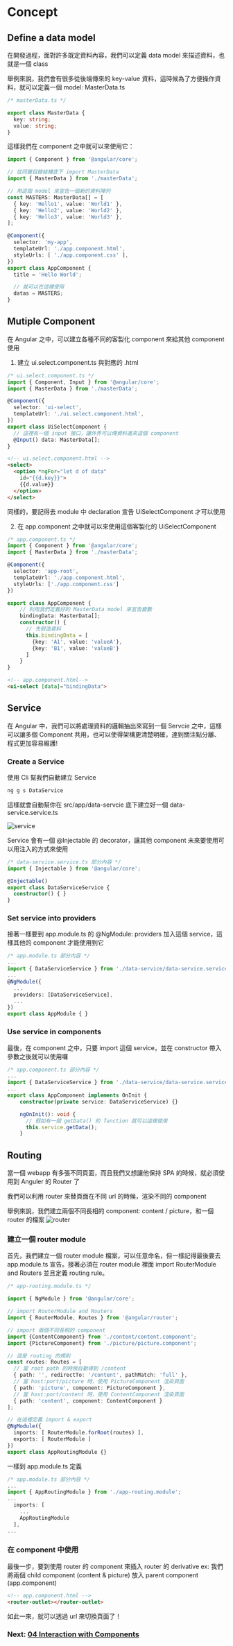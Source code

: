 # Concept


## Define a data model

在開發過程，面對許多既定資料內容，我們可以定義 data model 來描述資料，也就是一個 class

舉例來說，我們會有很多從後端傳來的 key-value 資料，這時候為了方便操作資料，就可以定義一個 model: MasterData.ts

```ts
/* masterData.ts */

export class MasterData {
  key: string;
  value: string;
}

```

這樣我們在 component 之中就可以來使用它：

```ts
import { Component } from '@angular/core';

// 從同層目錄結構底下 import MasterData
import { MasterData } from './masterData';

// 用這個 model 來宣告一個新的資料陣列
const MASTERS: MasterData[] = [
  { key: 'Hello1', value: 'World1' },
  { key: 'Hello2', value: 'World2' },
  { key: 'Hello3', value: 'World3' },
];

@Component({
  selector: 'my-app',
  templateUrl: './app.component.html',
  styleUrls: [ './app.component.css' ],
})
export class AppComponent {
  title = 'Hello World';

  // 就可以在這裡使用
  datas = MASTERS;
}

```


## Mutiple Component

在 Angular 之中，可以建立各種不同的客製化 component 來給其他 component 使用

1. 建立 ui.select.component.ts 與對應的 .html

```ts
/* ui.select.component.ts */
import { Component, Input } from '@angular/core';
import { MasterData } from './masterData';

@Component({
  selector: 'ui-select',
  templateUrl: './ui.select.component.html',
})
export class UiSelectComponent {
  // 這裡有一個 input 接口，讓外界可以傳資料進來這個 component
  @Input() data: MasterData[];
}
```

```html
<!-- ui.select.component.html -->
<select>
  <option *ngFor="let d of data"
    id="{{d.key}}">
    {{d.value}}
  </option>
</select>

```

同樣的，要記得去 module 中 declaration 宣告 UiSelectComponent 才可以使用

2. 在 app.component 之中就可以來使用這個客製化的 UiSelectComponent

```ts
/* app.component.ts */
import { Component } from '@angular/core';
import { MasterData } from './masterData';

@Component({
  selector: 'app-root',
  templateUrl: './app.component.html',
  styleUrls: ['./app.component.css']
})

export class AppComponent {
    // 利用我們定義好的 MasterData model 來宣告變數
    bindingData: MasterData[];
    constructor() {
      // 先假造資料
      this.bindingData = [
        {key: 'A1', value: 'valueA'},
        {key: 'B1', value: 'valueB'}
      ]
    }
}
```

```html
<!-- app.component.html-->
<ui-select [data]="bindingData">
```




## Service

在 Angular 中，我們可以將處理資料的邏輯抽出來寫到一個 Servcie 之中，這樣可以讓多個 Component 共用，也可以使得架構更清楚明確，達到關注點分離、程式更加容易維護!


### Create a Service

使用 Cli 幫我們自動建立 Service

```sh
ng g s DataService
```

這樣就會自動幫你在 src/app/data-servcie 底下建立好一個 data-service.service.ts

![service](../img/angular/angular.service.jpg "data-servcie")

Service 會有一個 @Injectable 的 decorator，讓其他 component 未來要使用可以用注入的方式來使用

```ts
/* data-service.service.ts 部分內容 */
import { Injectable } from '@angular/core';

@Injectable()
export class DataServiceService {
  constructor() { }
}
```

### Set service into providers

接著一樣要到 app.module.ts 的 @NgModule: providers 加入這個 service，這樣其他的 component 才能使用到它

```ts
/* app.module.ts 部分內容 */
...
import { DataServiceService } from './data-service/data-service.service';
...
@NgModule({
  ...
  providers: [DataServiceService],
  ...
})
export class AppModule { }
```


### Use service in components

最後，在 component 之中，只要 import 這個 service，並在 constructor 帶入參數之後就可以使用囉

```ts
/* app.component.ts 部分內容 */
...
import { DataServiceService } from './data-service/data-service.service';
...
export class AppComponent implements OnInit {
    constructor(private service: DataServiceService) {}

    ngOnInit(): void {
      // 假如有一個 getData() 的 function 就可以這樣使用
      this.service.getData(); 
    }

```


## Routing

當一個 webapp 有多張不同頁面，而且我們又想讓他保持 SPA 的時候，就必須使用到 Anguler 的 Router 了

我們可以利用 router 來替頁面在不同 url 的時候，渲染不同的 component

舉例來說，我們建立兩個不同長相的 component: content / picture，和一個 router 的檔案
![router](../img/angular/angular.router.png "router")


### 建立一個 router module 

首先，我們建立一個 router module 檔案，可以任意命名，但一樣記得最後要去 app.module.ts 宣告。接著必須在 router module 裡面 import RouterModule and Routers 並且定義 routing rule。

```ts
/* app-routing.module.ts */

import { NgModule } from '@angular/core';

// import RouterModule and Routers
import { RouterModule, Routes } from '@angular/router';

// import 兩個不同長相的 component
import {ContentComponent} from './content/content.component';
import {PictureComponent} from './picture/picture.component';

// 這是 routing 的規則
const routes: Routes = [
  // 當 root path 的時候自動導到 /content
  { path: '', redirectTo: '/content', pathMatch: 'full' },
  // 當 host:port/picture 時，使用 PictureComponent 渲染頁面
  { path: 'picture', component: PictureComponent },
  // 當 host:port/content 時，使用 ContentComponent 渲染頁面
  { path: 'content', component: ContentComponent }
];

// 在這裡定義 import & export
@NgModule({
  imports: [ RouterModule.forRoot(routes) ],
  exports: [ RouterModule ]
})
export class AppRoutingModule {}

```

一樣到 app.module.ts 定義

```ts
/* app.module.ts 部分內容 */
...
import { AppRoutingModule } from './app-routing.module';
...
  imports: [
    ...
    AppRoutingModule
  ],
...
```

### 在 component 中使用

最後一步，要到使用 router 的 component 來插入 router 的 derivative
ex: 我們將兩個 child component (content & picture) 放入 parent component (app.component)

```html
<!-- app.component.html -->
<router-outlet></router-outlet>
```

如此一來，就可以透過 url 來切換頁面了！





### Next:  [04 Interaction with Components]

[04 Interaction with Components]: <04.interaction-with-component.md>